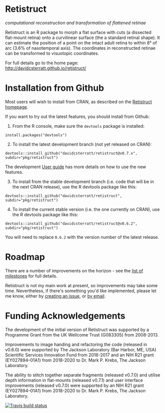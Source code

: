 Retistruct
==========

_computational reconstruction and transformation of flattened retinae_

Retistruct is an R package to morph a flat surface with cuts (a
dissected flat-mount retina) onto a curvilinear surface (the a
standard retinal shape). It can estimate the position of a point on
the intact adult retina to within 8° of arc (3.6% of nasotemporal
axis). The coordinates in reconstructed retinae can be transformed to
visuotopic coordinates.

For full details go to the home page: http://davidcsterratt.github.io/retistruct/

Installation from Github
========================

Most users will wish to install from CRAN, as described on the [Retistruct homepage](http://davidcsterratt.github.io/retistruct/).

If you want to try out the latest features, you should install from
Github:

1. From the R console, make sure the `devtools` package is installed:
```
install.packages("devtools")
```

2. To install the latest development branch (not yet released on
   CRAN):
```
devtools::install_github("davidcsterratt/retistruct@v0.7.x", subdir="pkg/retistruct")
```
The development [User guide](https://github.com/davidcsterratt/retistruct/blob/v0.7.x/docs/retistruct-user-guide.pdf) has more details on how to use the new features.

3. To install from the stable development branch (i.e. code that will be in the next CRAN release), use the R devtools package like this:
```
devtools::install_github("davidcsterratt/retistruct", subdir="pkg/retistruct")
```

4. To install the current stable version (i.e. the one currently on CRAN), use the R devtools package like this:
```
devtools::install_github("davidcsterratt/retistruct@v0.6.2", subdir="pkg/retistruct")
```
You will need to replace `0.6.2` with the version number of the latest release.

Roadmap
=======

There are a number of improvements on the horizon - see the [list of milestones](https://github.com/davidcsterratt/retistruct/milestones) for full details.

Retistruct is not my main work at present, so improvements may take some time. Nevertheless, if there's something you'd like implemented, please let me know, either by [creating an issue](https://github.com/davidcsterratt/retistruct/issues/new), or [by email](mailto:david.c.sterratt@ed.ac.uk).

Funding Acknowledgements
========================

The development of the initial version of Retistruct was supported by
a Programme Grant from the UK Wellcome Trust (G083305) from 2008-2013.

Improvements to image handing and refactoring the code (released in
v0.6.0) were supported by The Jackson Laboratory (Bar Harbor, ME, USA)
Scientific Services Innovation Fund from 2016-2017 and an NIH R21
grant (EY027894–01A1) from 2018-2020 to Dr. Mark P. Krebs, The Jackson
Laboratory.

The ability to stitch together separate fragments (released v0.7.0)
and utilise depth information in flat-mounts (released v0.7.1) and user
interface improvements (released v0.7.0) were supported by an NIH R21
grant (EY027894–01A1) from 2018-2020 to Dr. Mark P. Krebs, The Jackson
Laboratory.

<!-- badges: start -->
[![Travis build status](https://travis-ci.com/davidcsterratt/retistruct.svg?branch=master)](https://travis-ci.com/davidcsterratt/retistruct)
<!-- badges: end -->


<!--  LocalWords:  Retistruct Github CRAN devtools davidcsterratt EY
 -->
<!--  LocalWords:  subdir retistruct Roadmap Wellcome Harbor
 -->
